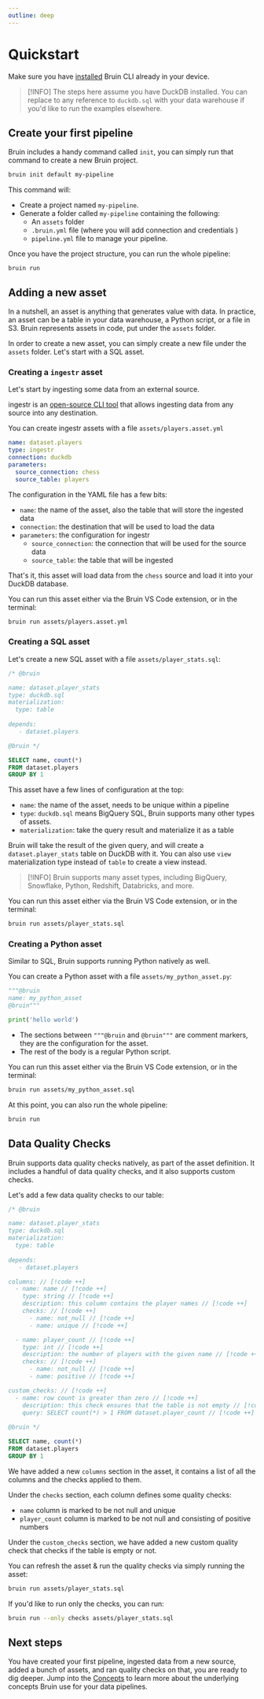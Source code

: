 ```yaml
---
outline: deep
---
```


# Quickstart
Make sure you have [installed](./installation.md) Bruin CLI already in your device.

> [!INFO]
> The steps here assume you have DuckDB installed. You can replace to any reference to `duckdb.sql` with your data warehouse if you'd like to run the examples elsewhere.

## Create your first pipeline

Bruin includes a handy command called `init`, you can simply run that command to create a new Bruin project.
      
```bash
bruin init default my-pipeline   
```

This command will:
- Create a project named `my-pipeline`.
- Generate a folder called `my-pipeline` containing the following:
    - An `assets` folder
    - `.bruin.yml` file (where you will add connection and credentials )
    - `pipeline.yml` file to manage your pipeline.


Once you have the project structure, you can run the whole pipeline:
```
bruin run
```

## Adding a new asset

In a nutshell, an asset is anything that generates value with data. In practice, an asset can be a table in your data warehouse, a Python script, or a file in S3. Bruin represents assets in code, put under the `assets` folder.

In order to create a new asset, you can simply create a new file under the `assets` folder. Let's start with a SQL asset.

### Creating a `ingestr` asset
Let's start by ingesting some data from an external source.

ingestr is an [open-source CLI tool](https://github.com/bruin-data/ingestr) that allows ingesting data from any source into any destination.

You can create ingestr assets with a file `assets/players.asset.yml`

```yaml
name: dataset.players
type: ingestr
connection: duckdb
parameters:
  source_connection: chess
  source_table: players
```

The configuration in the YAML file has a few bits:
- `name`: the name of the asset, also the table that will store the ingested data
- `connection`: the destination that will be used to load the data
- `parameters`: the configuration for ingestr
  - `source_connection`: the connection that will be used for the source data
  - `source_table`: the table that will be ingested

That's it, this asset will load data from the `chess` source and load it into your DuckDB database.

You can run this asset either via the Bruin VS Code extension, or in the terminal:
```bash
bruin run assets/players.asset.yml
```

### Creating a SQL asset

Let's create a new SQL asset with a file `assets/player_stats.sql`:

```sql
/* @bruin

name: dataset.player_stats
type: duckdb.sql
materialization:
  type: table
   
depends:
   - dataset.players

@bruin */

SELECT name, count(*)
FROM dataset.players
GROUP BY 1
```

This asset have a few lines of configuration at the top:
- `name`: the name of the asset, needs to be unique within a pipeline
- `type`: `duckdb.sql` means BigQuery SQL, Bruin supports many other types of assets.
- `materialization`: take the query result and materialize it as a table

Bruin will take the result of the given query, and will create a `dataset.player_stats` table on DuckDB with it. You can also use `view`
materialization type instead of `table` to create a view instead.

> [!INFO]
> Bruin supports many asset types, including BigQuery, Snowflake, Python, Redshift, Databricks, and more.

You can run this asset either via the Bruin VS Code extension, or in the terminal:
```bash
bruin run assets/player_stats.sql
```

### Creating a Python asset
Similar to SQL, Bruin supports running Python natively as well.

You can create a Python asset with a file `assets/my_python_asset.py`:

```python
"""@bruin
name: my_python_asset
@bruin"""

print('hello world')
```

- The sections between `"""@bruin` and `@bruin"""` are comment markers, they are the configuration for the asset.
- The rest of the body is a regular Python script.

You can run this asset either via the Bruin VS Code extension, or in the terminal:
```bash
bruin run assets/my_python_asset.sql
```

At this point, you can also run the whole pipeline:
```bash
bruin run
```

## Data Quality Checks
Bruin supports data quality checks natively, as part of the asset definition. It includes a handful of data quality checks, and it also supports custom checks.

Let's add a few data quality checks to our table:
```sql
/* @bruin

name: dataset.player_stats
type: duckdb.sql
materialization:
  type: table
   
depends:
   - dataset.players

columns: // [!code ++]
  - name: name // [!code ++]
    type: string // [!code ++]
    description: this column contains the player names // [!code ++]
    checks: // [!code ++]
      - name: not_null // [!code ++]
      - name: unique // [!code ++]

  - name: player_count // [!code ++]
    type: int // [!code ++]
    description: the number of players with the given name // [!code ++]
    checks: // [!code ++]
      - name: not_null // [!code ++]
      - name: positive // [!code ++]

custom_checks: // [!code ++]  
  - name: row count is greater than zero // [!code ++]  
    description: this check ensures that the table is not empty // [!code ++]  
    query: SELECT count(*) > 1 FROM dataset.player_count // [!code ++]  
   
@bruin */

SELECT name, count(*)
FROM dataset.players
GROUP BY 1
```

We have added a new `columns` section in the asset, it contains a list of all the columns and the checks applied to them.

Under the `checks` section, each column defines some quality checks:
- `name` column is marked to be not null and unique
- `player_count` column is marked to be not null and consisting of positive numbers

Under the `custom_checks` section, we have added a new custom quality check that checks if the table is empty or not.

You can refresh the asset & run the quality checks via simply running the asset:
```bash
bruin run assets/player_stats.sql
```

If you'd like to run only the checks, you can run:
```bash
bruin run --only checks assets/player_stats.sql
```

## Next steps
You have created your first pipeline, ingested data from a new source, added a bunch of assets, and ran quality checks on that, you are ready to dig deeper. Jump into the [Concepts](../concepts.md) to learn more about the underlying concepts Bruin use for your data pipelines. 